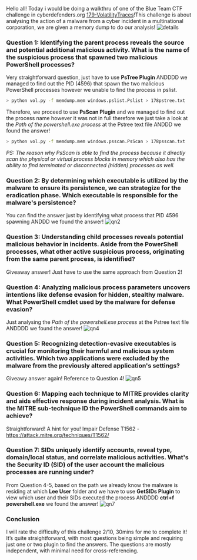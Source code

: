 Hello all! Today i would be doing a walkthru of one of the Blue Team CTF challenge in cyberdefenders.org [179-VolatilityTraces](https://cyberdefenders.org/blueteam-ctf-challenges/volatility-traces/)!This challenge is about analysing the action of a malware from a cyber incident in a multinational corporation, we are given a memory dump to do our analysis!
![details](https://github.com/user-attachments/assets/ec4230b3-8ad9-4589-b756-43d6417952c2)

### Question 1: Identifying the parent process reveals the source and potential additional malicious activity. What is the name of the suspicious process that spawned two malicious PowerShell processes?
Very straightforward question, just have to use **PsTree Plugin** ANDDDD we managed to find out the PID (4596) that spawn the two malicious PowerShell processes however we unable to find the process in pslist. 
```bash
> python vol.py -f memdump.mem windows.pslist.Pslist > 178pstree.txt
```
Therefore, we proceed to use **PsScan Plugin** and we managed to find out the process name however it was not in full therefore we just take a look at the *Path of the powershell.exe process* at the Pstree text file ANDDD we found the answer!
```bash
> python vol.py -f memdump.mem windows.psscan.PsScan > 178psscan.txt
```
_PS: The reason why PsScan is able to find the process because it directly scan the physical or virtual process blocks in memory which also has the ability to find terminated or disconnected (hidden) processes as well._

### Question 2: By determining which executable is utilized by the malware to ensure its persistence, we can strategize for the eradication phase. Which executable is responsible for the malware's persistence?
You can find the answer just by identifying what process that PID 4596 spawning ANDDD we found the answer!
![qn2](https://github.com/user-attachments/assets/451c1113-e063-402f-9052-a43e922fa6f0)

### Question 3: Understanding child processes reveals potential malicious behavior in incidents. Aside from the PowerShell processes, what other active suspicious process, originating from the same parent process, is identified?
Giveaway answer! Just have to use the same approach from Question 2!

### Question 4: Analyzing malicious process parameters uncovers intentions like defense evasion for hidden, stealthy malware. What PowerShell cmdlet used by the malware for defense evasion?
Just analysing the *Path of the powershell.exe process* at the Pstree text file ANDDDD we found the answer!
![qn4](https://github.com/user-attachments/assets/b78fd8f7-0bd7-43cc-908d-957081aca7ba)

### Question 5: Recognizing detection-evasive executables is crucial for monitoring their harmful and malicious system activities. Which two applications were excluded by the malware from the previously altered application's settings?
Giveawy answer again! Reference to Question 4!
![qn5](https://github.com/user-attachments/assets/e9672347-d558-43a4-bc24-a17aa225c496)

### Question 6: Mapping each technique to MITRE provides clarity and aids effective response during incident analysis. What is the MITRE sub-technique ID the PowerShell commands aim to achieve?
Straightforward! A hint for you! Impair Defense T1562 - https://attack.mitre.org/techniques/T1562/

### Question 7: SIDs uniquely identify accounts, reveal type, domain/local status, and correlate malicious activities. What's the Security ID (SID) of the user account the malicious processes are running under?
From Question 4-5, based on the path we already know the malware is residing at which **Lee User** folder and we have to use **GetSIDs Plugin** to view which user and their SIDs executed the process ANDDDD **ctrl+f powershell.exe** we found the answer!
![qn7](https://github.com/user-attachments/assets/63dbd0d8-aaeb-45bf-954d-6fe3b1f5f84d)

### Conclusion
I will rate the difficulty of this challenge 2/10, 30mins for me to complete it! It’s quite straightforward, with most questions being simple and requiring just one or two plugin to find the answers. The questions are mostly independent, with minimal need for cross-referencing.
